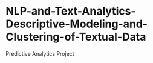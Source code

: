 # NLP-and-Text-Analytics-Descriptive-Modeling-and-Clustering-of-Textual-Data
Predictive Analytics Project
